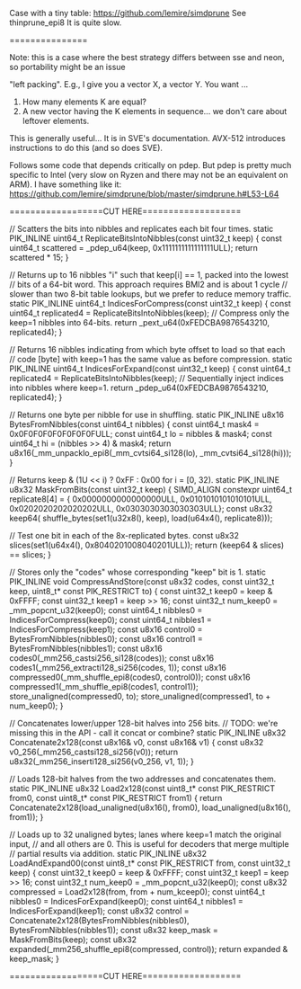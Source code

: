 Case with a tiny table:
https://github.com/lemire/simdprune
See thinprune_epi8
It is quite slow.

===============

Note: this is a case where the best strategy differs between sse and neon, so 
portability might be an issue


"left packing". E.g., I give you a vector X, a vector Y.
You want ...

1. How many elements K are equal?
2. A new vector having the K elements in sequence... we don't care about leftover elements.


This is generally useful... It is in SVE's documentation. AVX-512 introduces instructions to do this
(and so does SVE).



Follows some code that depends critically on pdep. But pdep is pretty much specific to Intel (very slow on Ryzen and there may not be an equivalent on ARM).
I have something like it:
https://github.com/lemire/simdprune/blob/master/simdprune.h#L53-L64

==================CUT HERE===================


// Scatters the bits into nibbles and replicates each bit four times.
static PIK_INLINE uint64_t ReplicateBitsIntoNibbles(const uint32_t keep) {
  const uint64_t scattered = _pdep_u64(keep, 0x1111111111111111ULL);
  return scattered * 15;
}

// Returns up to 16 nibbles "i" such that keep[i] == 1, packed into the lowest
// bits of a 64-bit word. This approach requires BMI2 and is about 1 cycle
// slower than two 8-bit table lookups, but we prefer to reduce memory traffic.
static PIK_INLINE uint64_t IndicesForCompress(const uint32_t keep) {
  const uint64_t replicated4 = ReplicateBitsIntoNibbles(keep);
  // Compress only the keep=1 nibbles into 64-bits.
  return _pext_u64(0xFEDCBA9876543210, replicated4);
}

// Returns 16 nibbles indicating from which byte offset to load so that each
// code [byte] with keep=1 has the same value as before compression.
static PIK_INLINE uint64_t IndicesForExpand(const uint32_t keep) {
  const uint64_t replicated4 = ReplicateBitsIntoNibbles(keep);
  // Sequentially inject indices into nibbles where keep=1.
  return _pdep_u64(0xFEDCBA9876543210, replicated4);
}

// Returns one byte per nibble for use in shuffling.
static PIK_INLINE u8x16 BytesFromNibbles(const uint64_t nibbles) {
  const uint64_t mask4 = 0x0F0F0F0F0F0F0F0FULL;
  const uint64_t lo = nibbles & mask4;
  const uint64_t hi = (nibbles >> 4) & mask4;
  return u8x16(_mm_unpacklo_epi8(_mm_cvtsi64_si128(lo), _mm_cvtsi64_si128(hi)));
}

// Returns keep & (1U << i) ? 0xFF : 0x00 for i = [0, 32).
static PIK_INLINE u8x32 MaskFromBits(const uint32_t keep) {
  SIMD_ALIGN constexpr uint64_t replicate8[4] = {
  	0x0000000000000000ULL, 0x0101010101010101ULL, 0x0202020202020202ULL,
  	0x0303030303030303ULL};
  const u8x32 keep64(
  	shuffle_bytes(set1(u32x8(), keep), load(u64x4(), replicate8)));

  // Test one bit in each of the 8x-replicated bytes.
  const u8x32 slices(set1(u64x4(), 0x8040201008040201ULL));
  return (keep64 & slices) == slices;
}

// Stores only the "codes" whose corresponding "keep" bit is 1.
static PIK_INLINE void CompressAndStore(const u8x32 codes, const uint32_t keep,
                                    	uint8_t* const PIK_RESTRICT to) {
  const uint32_t keep0 = keep & 0xFFFF;
  const uint32_t keep1 = keep >> 16;
  const uint32_t num_keep0 = _mm_popcnt_u32(keep0);
  const uint64_t nibbles0 = IndicesForCompress(keep0);
  const uint64_t nibbles1 = IndicesForCompress(keep1);
  const u8x16 control0 = BytesFromNibbles(nibbles0);
  const u8x16 control1 = BytesFromNibbles(nibbles1);
  const u8x16 codes0(_mm256_castsi256_si128(codes));
  const u8x16 codes1(_mm256_extracti128_si256(codes, 1));
  const u8x16 compressed0(_mm_shuffle_epi8(codes0, control0));
  const u8x16 compressed1(_mm_shuffle_epi8(codes1, control1));
  store_unaligned(compressed0, to);
  store_unaligned(compressed1, to + num_keep0);
}

// Concatenates lower/upper 128-bit halves into 256 bits.
// TODO: we're missing this in the API - call it concat or combine?
static PIK_INLINE u8x32 Concatenate2x128(const u8x16& v0, const u8x16& v1) {
  const u8x32 v0_256(_mm256_castsi128_si256(v0));
  return u8x32(_mm256_inserti128_si256(v0_256, v1, 1));
}

// Loads 128-bit halves from the two addresses and concatenates them.
static PIK_INLINE u8x32 Load2x128(const uint8_t* const PIK_RESTRICT from0,
                              	const uint8_t* const PIK_RESTRICT from1) {
  return Concatenate2x128(load_unaligned(u8x16(), from0),
                      	load_unaligned(u8x16(), from1));
}

// Loads up to 32 unaligned bytes; lanes where keep=1 match the original input,
// and all others are 0. This is useful for decoders that merge multiple
// partial results via addition.
static PIK_INLINE u8x32 LoadAndExpand00(const uint8_t* const PIK_RESTRICT from,
                                    	const uint32_t keep) {
  const uint32_t keep0 = keep & 0xFFFF;
  const uint32_t keep1 = keep >> 16;
  const uint32_t num_keep0 = _mm_popcnt_u32(keep0);
  const u8x32 compressed = Load2x128(from, from + num_kceep0);
  const uint64_t nibbles0 = IndicesForExpand(keep0);
  const uint64_t nibbles1 = IndicesForExpand(keep1);
  const u8x32 control =
  	Concatenate2x128(BytesFromNibbles(nibbles0), BytesFromNibbles(nibbles1));
  const u8x32 keep_mask = MaskFromBits(keep);
  const u8x32 expanded(_mm256_shuffle_epi8(compressed, control));
  return expanded & keep_mask;
}


==================CUT HERE===================
